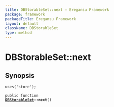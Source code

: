 ```yaml
---
title: DBStorableSet::next — Eregansu Framework
package: framework
packageTitle: Eregansu Framework
layout: default
className: DBStorableSet
type: method
---
```


# DBStorableSet::next

## Synopsis

<code>uses('store');</code>

<code>public function <b><a href="DBStorableSet">DBStorableSet</a>::next</b>()</code>

